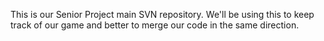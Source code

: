 This is our Senior Project main SVN repository. We'll be using this to keep track of our game and better to merge our code in the same direction.